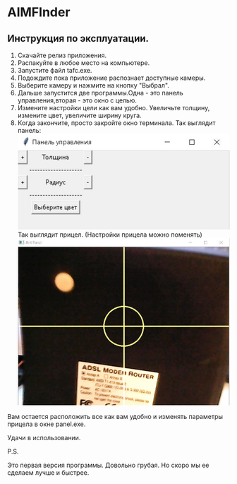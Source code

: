 # AIMFInder


## Инструкция по эксплуатации.

1. Скачайте релиз приложения.
2. Распакуйте в любое место на компьютере.
3. Запустите файл tafc.exe.
4. Подождите пока приложение распознает доступные камеры.
5. Выберите камеру и нажмите на кнопку "Выбрал".
6. Дальше запустится две программы.Одна - это панель управления,вторая - это окно с целью.
7. Измените настройки цели как вам удобно. Увеличьте толщину, измените цвет, увеличите ширину круга.
8. Когда закончите, просто закройте окно терминала.
Так выглядит панель:
![Panel.exe](./second.JPG)
Так выглядит прицел. (Настройки прицела можно поменять) 
![Firstversion.exe](./first.jpg)

Вам остается расположить все как вам удобно и изменять параметры прицела в окне panel.exe.

Удачи в использовании.

P.S.

Это первая версия программы. Довольно грубая. Но скоро мы ее сделаем лучше и быстрее.
